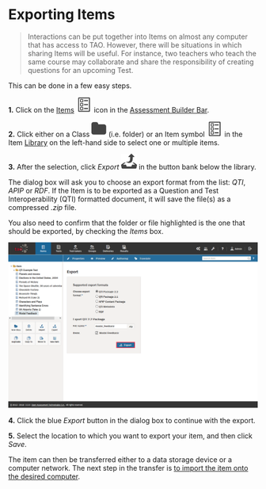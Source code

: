 # Exporting Items

> Interactions can be put together into Items on almost any computer that has access to TAO. However, there will be situations in which sharing Items will be useful. For instance, two teachers who teach the same course may collaborate and share the responsibility of creating questions for an upcoming Test. 

This can be done in a few easy steps.

**1.**  Click on the [Items](../appendix/glossary.md#item) ![Items](../resources/_icons/item.png) icon in the [Assessment Builder Bar](../appendix/glossary.md#assessment-builder-bar).

**2.**  Click either on a Class ![class](../resources/_icons/folder.png) (i.e. folder) or an Item symbol ![item](../resources/_icons/item.png) in the Item [Library](../appendix/glossary.md#library) on the left-hand side to select one or multiple items.

**3.**  After the selection, click *Export* ![export](../resources/_icons/export.png) in the button bank below the library.

The dialog box will ask you to choose an export format from the list: _QTI_, _APIP_ or _RDF_. If the Item is to be exported as a Question and Test Interoperability (QTI) formatted document, it will save the file(s) as a compressed _.zip_ file.

You also need to confirm that the folder or file highlighted is the one that should be exported, by checking the *Items* box.

![Exporting Items](../resources/backend/items/export-6.png)

**4.**  Click the blue *Export* button in the dialog box to continue with the export.

**5.**  Select the location to which you want to export your item, and then click *Save*.

The item can then be transferred either to a data storage device or a computer network. The next step in the transfer is [to import the item onto the desired computer](../items/importing-items.md).
